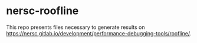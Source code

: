 # nersc-roofline

This repo presents files necessary to generate results on https://nersc.gitlab.io/development/performance-debugging-tools/roofline/.
